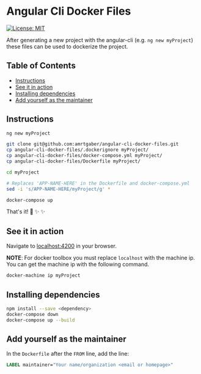 # Angular Cli Docker Files

[![License: MIT](https://img.shields.io/badge/License-MIT-blue.svg)](https://opensource.org/licenses/MIT)

After generating a new project with the angular-cli (e.g. `ng new myProject`) these files can be used to dockerize the project.

## Table of Contents
* [Instructions](#instructions)
* [See it in action](#see-it-in-action)
* [Installing dependencies](#installing-dependencies)
* [Add yourself as the maintainer](#add-yourself-as-the-maintainer)

## Instructions

```bash
ng new myProject

git clone git@github.com:amrtgaber/angular-cli-docker-files.git
cp angular-cli-docker-files/.dockerignore myProject/
cp angular-cli-docker-files/docker-compose.yml myProject/
cp angular-cli-docker-files/Dockerfile myProject/

cd myProject

# Replaces 'APP-NAME-HERE' in the Dockerfile and docker-compose.yml
sed -i 's/APP-NAME-HERE/myProject/g' *

docker-compose up
```

That's it! :tada: :sparkles: :sparkles:

## See it in action

Navigate to [localhost:4200](localhost:4200) in your browser.

**NOTE**: For docker toolbox you must replace `localhost` with the machine ip. You can get the machine ip with the following command.

```bash
docker-machine ip myProject
```

## Installing dependencies

```bash
npm install --save <dependency>
docker-compose down
docker-compose up --build
```

## Add yourself as the maintainer
In the `Dockerfile` after the `FROM` line, add the line:

```Dockerfile
LABEL maintainer="Your name/organization <email or homepage>"
```
